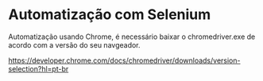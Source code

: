 # Automatização com Selenium
Automatização usando Chrome, é necessário baixar o chromedriver.exe de acordo com a versão do seu navgeador.

https://developer.chrome.com/docs/chromedriver/downloads/version-selection?hl=pt-br
